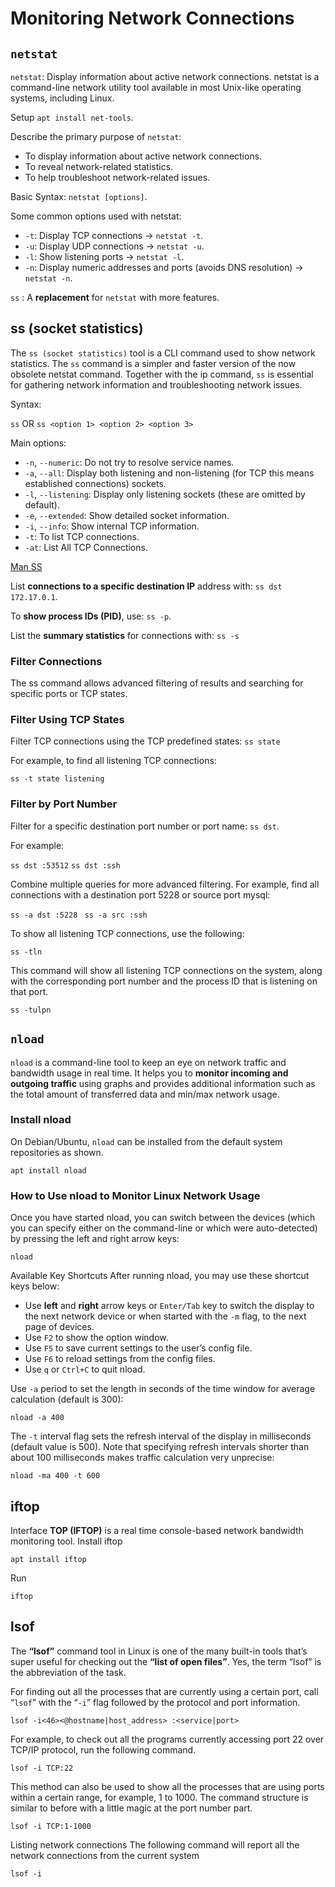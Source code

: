 # Monitoring Network Connections 

## `netstat`

`netstat`: Display information about active network connections. netstat is a command-line network utility tool available in most Unix-like operating systems, including Linux.

Setup `apt install net-tools`.

Describe the primary purpose of `netstat`:
- To display information about active network connections.
- To reveal network-related statistics.
- To help troubleshoot network-related issues.

Basic Syntax: `netstat [options]`.

Some common options used with netstat: 

- `-t`: Display TCP connections -> `netstat -t`.
- `-u`: Display UDP connections -> `netstat -u`.
- `-l`: Show listening ports -> `netstat -l`.
- `-n`: Display numeric addresses and ports (avoids DNS resolution) -> `netstat -n`.

`ss` : A **replacement** for `netstat` with more features.

## ss (socket statistics)

The `ss (socket statistics)` tool is a CLI command used to show network statistics. 
The `ss` command is a simpler and faster version of the now obsolete netstat command. 
Together with the ip command, `ss` is essential for gathering network information and troubleshooting network issues.

Syntax:

`ss` OR `ss <option 1> <option 2> <option 3>`

Main options: 

- `-n`, `--numeric`: Do not try to resolve service names.
- `-a`, `--all`: Display both listening and non-listening (for TCP this means established connections) sockets.
- `-l`, `--listening`: Display only listening sockets (these are omitted by default).
- `-e`, `--extended`: Show detailed socket information.
- `-i`, `--info`: Show internal TCP information.
- `-t`: To list TCP connections.
- `-at`: List All TCP Connections.

[Man SS](https://man7.org/linux/man-pages/man8/ss.8.html)

List **connections to a specific destination IP** address with: `ss dst 172.17.0.1`.

To **show process IDs (PID)**, use: `ss -p`.

List the **summary statistics** for connections with: `ss -s`

### Filter Connections

The ss command allows advanced filtering of results and searching for specific ports or TCP states.

### Filter Using TCP States

Filter TCP connections using the TCP predefined states: `ss state` 

For example, to find all listening TCP connections:

`ss -t state listening`

### Filter by Port Number

Filter for a specific destination port number or port name: `ss dst`.

For example:

`ss dst :53512`
`ss dst :ssh`

Combine multiple queries for more advanced filtering. For example, find all connections with a destination port 5228 or source port mysql:

`ss -a dst :5228 `
`ss -a src :ssh`

To show all listening TCP connections, use the following:

`ss -tln`

This command will show all listening TCP connections on the system, along with the corresponding port number and the process ID that is listening on that port.

`ss -tulpn`

## `nload`

`nload` is a command-line tool to keep an eye on network traffic and bandwidth usage in real time. 
It helps you to **monitor incoming and outgoing traffic** using graphs and provides additional information such as the total amount of transferred data and min/max network usage.

### Install nload
On Debian/Ubuntu, `nload` can be installed from the default system repositories as shown.

`apt install nload`

### How to Use nload to Monitor Linux Network Usage
Once you have started nload, you can switch between the devices (which you can specify either on the command-line or which were auto-detected) by pressing the left and right arrow keys:

`nload`

Available Key Shortcuts After running nload, you may use these shortcut keys below:
- Use **left** and **right** arrow keys or `Enter/Tab` key to switch the display to the next network device or when started with the `-m` flag, to the next page of devices.
- Use `F2` to show the option window.
- Use `F5` to save current settings to the user’s config file.
- Use `F6` to reload settings from the config files.
- Use `q` or `Ctrl+C` to quit nload.

Use `-a` period to set the length in seconds of the time window for average calculation (default is 300):

`nload -a 400`

The `-t` interval flag sets the refresh interval of the display in milliseconds (default value is 500). Note that specifying refresh intervals shorter than about 100 milliseconds makes traffic calculation very unprecise:

`nload -ma 400 -t 600`

## iftop
Interface **TOP (IFTOP)** is a real time console-based network bandwidth monitoring tool. Install iftop

`apt install iftop`

Run

`iftop`

## lsof
The **“lsof”** command tool in Linux is one of the many built-in tools that’s super useful for checking out the **“list of open files”**. Yes, the term “lsof” is the abbreviation of the task.

For finding out all the processes that are currently using a certain port, call “`lsof`” with the “`-i`” flag followed by the protocol and port information.

`lsof -i<46><@hostname|host_address> :<service|port>`

For example, to check out all the programs currently accessing port 22 over TCP/IP protocol, run the following command.

`lsof -i TCP:22`

This method can also be used to show all the processes that are using ports within a certain range, for example, 1 to 1000. The command structure is similar to before with a little magic at the port number part.

`lsof -i TCP:1-1000`

Listing network connections The following command will report all the network connections from the current system

`lsof -i`

